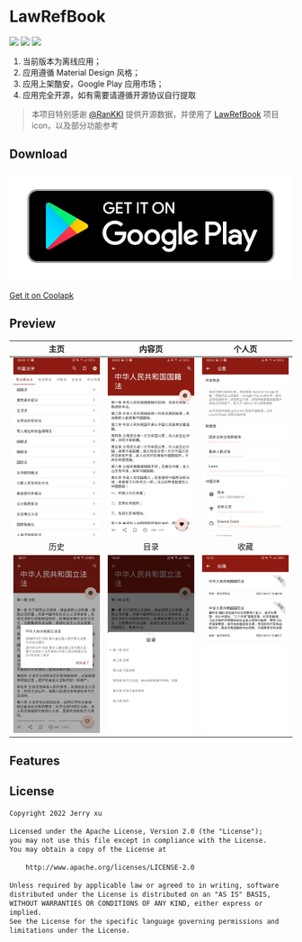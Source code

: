 # LawRefBook

[![](https://img.shields.io/badge/Compatibleby-SDK%2024%20~%2031-06?logo=Android&labelColor=02303A)](https://developer.android.google.cn/reference)
[![](https://img.shields.io/badge/Use%20up%20by-JDK%201.8+-important?logo=java&labelColor=02303A)](https://www.oracle.com/cn/java/technologies/javase/javase-jdk8-downloads.html)
[![](https://img.shields.io/badge/Build%20up%20by-Gradle%207.3.3%20bin-06A0CE?logo=Gradle&labelColor=02303A)](https://docs.gradle.org/7.3.3/release-notes.html)

1. 当前版本为离线应用；
2. 应用遵循 Material Design 风格；
3. 应用上架酷安，Google Play 应用市场；
4. 应用完全开源，如有需要请遵循开源协议自行提取

> 本项目特别感谢 [@RanKKI](https://github.com/RanKKI) 提供开源数据，并使用了 [LawRefBook](https://github.com/RanKKI/LawRefBook) 项目 icon，以及部分功能参考

## Download

[![](art/google-play.png)](https://play.google.com/store/apps/details?id=app.incoder.lawrefbook)

[Get it on Coolapk](https://www.coolapk.com/apk/app.incoder.lawrefbook) 

## Preview

| 主页 | 内容页 | 个人页 |
|:-----------:|:-----------:|:-----------:|
|![](art/feed.jpg)|![](art/article.jpg)|![](art/about.jpg)|
| 历史 | 目录 | 收藏 |
|![](art/history.jpg)|![](art/catalog.jpg)|![](art/favorite.jpg)|

## Features

## License

```text
Copyright 2022 Jerry xu

Licensed under the Apache License, Version 2.0 (the "License");
you may not use this file except in compliance with the License.
You may obtain a copy of the License at

    http://www.apache.org/licenses/LICENSE-2.0

Unless required by applicable law or agreed to in writing, software
distributed under the License is distributed on an "AS IS" BASIS,
WITHOUT WARRANTIES OR CONDITIONS OF ANY KIND, either express or implied.
See the License for the specific language governing permissions and
limitations under the License.
```